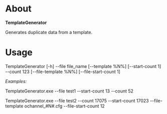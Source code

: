 # About

**TemplateGenerator**

Generates duplicate data from a template.

# Usage

TemplateGenerator [-h] --file file_name [--template %N%]
                  [--start-count 1] --count 123 [--file-template %N%]
                  [--file-start-count 1]

*Examples:*

TemplateGenerator.exe --file test1 --start-count 13 --count 52

TemplateGenerator.exe --file test2 --count 17075 --start-count 17023 --file-template ochannel_#N#.cfg --file-start-count 12

